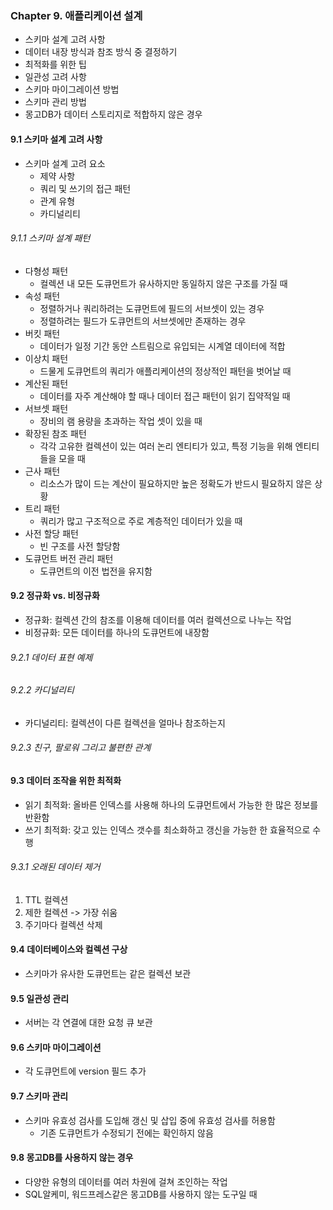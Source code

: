 ### Chapter 9. 애플리케이션 설계
- 스키마 설계 고려 사항
- 데이터 내장 방식과 참조 방식 중 결정하기
- 최적화를 위한 팁
- 일관성 고려 사항
- 스키마 마이그레이션 방법
- 스키마 관리 방법
- 몽고DB가 데이터 스토리지로 적합하지 않은 경우 

#### 9.1 스키마 설계 고려 사항
- 스키마 설계 고려 요소
  - 제약 사항
  - 쿼리 및 쓰기의 접근 패턴
  - 관계 유형 
  - 카디널리티
###### 9.1.1 스키마 설계 패턴
- 다형성 패턴
  - 컬렉션 내 모든 도큐먼트가 유사하지만 동일하지 않은 구조를 가질 때 
- 속성 패턴 
  - 정렬하거나 쿼리하려는 도큐먼트에 필드의 서브셋이 있는 경우
  - 정렬하려는 필드가 도큐먼트의 서브셋에만 존재하는 경우 
- 버킷 패턴
  - 데이터가 일정 기간 동안 스트림으로 유입되는 시계열 데이터에 적합
- 이상치 패턴
  - 드물게 도큐먼트의 쿼리가 애플리케이션의 정상적인 패턴을 벗어날 때
- 계산된 패턴
  - 데이터를 자주 계산해야 할 때나 데이터 접근 패턴이 읽기 집약적일 때 
- 서브셋 패턴 
  - 장비의 램 용량을 초과하는 작업 셋이 있을 때 
- 확장된 참조 패턴
  - 각각 고유한 컬렉션이 있는 여러 논리 엔티티가 있고, 특정 기능을 위해 엔티티들을 모을 때 
- 근사 패턴
  - 리소스가 많이 드는 계산이 필요하지만 높은 정확도가 반드시 필요하지 않은 상황 
- 트리 패턴 
  - 쿼리가 많고 구조적으로 주로 계층적인 데이터가 있을 때 
- 사전 할당 패턴
  - 빈 구조를 사전 할당함
- 도큐먼트 버전 관리 패턴
  - 도큐먼트의 이전 법전을 유지함 

#### 9.2 정규화 vs. 비정규화
- 정규화: 컬렉션 간의 참조를 이용해 데이터를 여러 컬렉션으로 나누는 작업 
- 비정규화: 모든 데이터를 하나의 도큐먼트에 내장함 
###### 9.2.1 데이터 표현 예제

###### 9.2.2 카디널리티
- 카디널리티: 컬렉션이 다른 컬렉션을 얼마나 참조하는지 

###### 9.2.3 친구, 팔로워 그리고 불편한 관계

#### 9.3 데이터 조작을 위한 최적화
- 읽기 최적화: 올바른 인덱스를 사용해 하나의 도큐먼트에서 가능한 한 많은 정보를 반환함
- 쓰기 최적화: 갖고 있는 인덱스 갯수를 최소화하고 갱신을 가능한 한 효율적으로 수행 

###### 9.3.1 오래된 데이터 제거 
1. TTL 컬렉션
2. 제한 컬렉션 -> 가장 쉬움 
3. 주기마다 컬렉션 삭제 

#### 9.4 데이터베이스와 컬렉션 구상 
- 스키마가 유사한 도큐먼트는 같은 컬렉션 보관 

#### 9.5 일관성 관리
- 서버는 각 연결에 대한 요청 큐 보관 

#### 9.6 스키마 마이그레이션
- 각 도큐먼트에 version 필드 추가

#### 9.7 스키마 관리
- 스키마 유효성 검사를 도입해 갱신 및 삽입 중에 유효성 검사를 허용함 
  - 기존 도큐먼트가 수정되기 전에는 확인하지 않음 

#### 9.8 몽고DB를 사용하지 않는 경우
- 다양한 유형의 데이터를 여러 차원에 걸쳐 조인하는 작업
- SQL알케미, 워드프레스같은 몽고DB를 사용하지 않는 도구일 때 